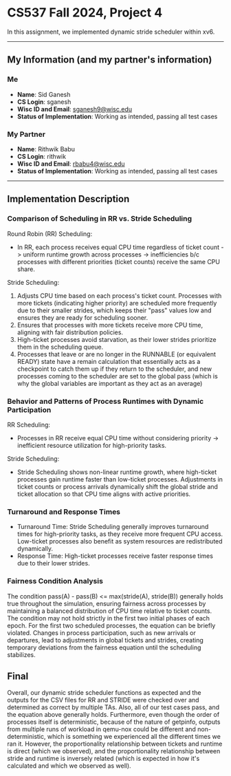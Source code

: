 # CS537 Fall 2024, Project 4

In this assignment, we implemented dynamic stride scheduler within xv6.

---

## My Information (and my partner's information)

### Me
- **Name**: Sid Ganesh
- **CS Login**: sganesh
- **Wisc ID and Email**: sganesh9@wisc.edu
- **Status of Implementation**: Working as intended, passing all test cases

### My Partner
- **Name**: Rithwik Babu
- **CS Login**: rithwik
- **Wisc ID and Email**: rbabu4@wisc.edu
- **Status of Implementation**: Working as intended, passing all test cases

---

## Implementation Description
### Comparison of Scheduling in RR vs. Stride Scheduling
Round Robin (RR) Scheduling:
- In RR, each process receives equal CPU time regardless of ticket count -> uniform runtime growth across processes -> inefficiencies b/c processes with different priorities (ticket counts) receive the same CPU share.

Stride Scheduling:
1. Adjusts CPU time based on each process's ticket count. Processes with more tickets (indicating higher priority) are scheduled more frequently due to their smaller strides, which keeps their "pass" values low and ensures they are ready for scheduling sooner.
2. Ensures that processes with more tickets receive more CPU time, aligning with fair distribution policies.
3. High-ticket processes avoid starvation, as their lower strides prioritize them in the scheduling queue.
4. Processes that leave or are no longer in the RUNNABLE (or equivalent READY) state have a remain calculation that essentially acts as a checkpoint to catch them up if they return to the scheduler, and new processes coming to the scheduler are set to the global pass (which is why the global variables are important as they act as an average)

### Behavior and Patterns of Process Runtimes with Dynamic Participation
RR Scheduling:
- Processes in RR receive equal CPU time without considering priority -> inefficient resource utilization for high-priority tasks.

Stride Scheduling:
- Stride Scheduling shows non-linear runtime growth, where high-ticket processes gain runtime faster than low-ticket processes. Adjustments in ticket counts or process arrivals dynamically shift the global stride and ticket allocation so that CPU time aligns with active priorities.

### Turnaround and Response Times
- Turnaround Time: Stride Scheduling generally improves turnaround times for high-priority tasks, as they receive more frequent CPU access. Low-ticket processes also benefit as system resources are redistributed dynamically.
- Response Time: High-ticket processes receive faster response times due to their lower strides.

### Fairness Condition Analysis
The condition pass(A) - pass(B) <= max(stride(A), stride(B)) generally holds true throughout the simulation, ensuring fairness across processes by maintaining a balanced distribution of CPU time relative to ticket counts. The condition may not hold strictly in the first two initial phases of each epoch. For the first two scheduled processes, the equation can be briefly violated. Changes in process participation, such as new arrivals or departures, lead to adjustments in global tickets and strides, creating temporary deviations from the fairness equation until the scheduling stabilizes.

## Final
Overall, our dynamic stride scheduler functions as expected and the outputs for the CSV files for RR and STRIDE were checked over and determined as correct by multiple TAs. Also, all of our test cases pass, and the equation above generally holds. Furthermore, even though the order of processes itself is deterministic, because of the nature of getpinfo, outputs from multiple runs of workload in qemu-nox could be different and non-deterministic, which is something we experienced all the different times we ran it. However, the proportionality relationship between tickets and runtime is direct (which we observed), and the proportionality relationship between stride and runtime is inversely related (which is expected in how it's calculated and which we observed as well).
